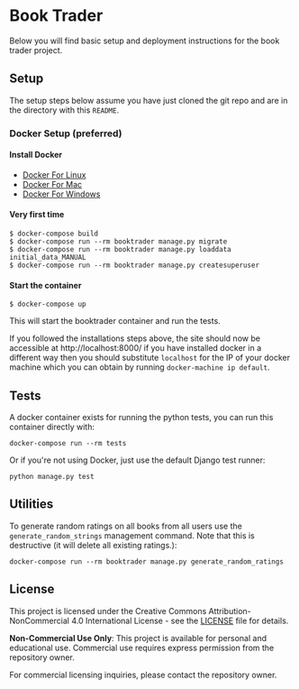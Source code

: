 # Book Trader
Below you will find basic setup and deployment instructions for the book trader project.

## Setup

The setup steps below assume you have just cloned the git repo and are in the directory with this `README`.

### Docker Setup (preferred)

#### Install Docker

* [Docker For Linux](https://docs.docker.com/engine/installation/linux/ubuntu/)
* [Docker For Mac](https://docs.docker.com/docker-for-mac/)
* [Docker For Windows](https://docs.docker.com/docker-for-windows/)

#### Very first time

```
$ docker-compose build
$ docker-compose run --rm booktrader manage.py migrate
$ docker-compose run --rm booktrader manage.py loaddata initial_data_MANUAL
$ docker-compose run --rm booktrader manage.py createsuperuser
```

#### Start the container

`$ docker-compose up`

This will start the booktrader container and run the tests.

If you followed the installations steps above, the site should now be
accessible at http://localhost:8000/ if you have installed docker in a
different way then you should substitute `localhost` for the IP of your
docker machine which you can obtain by running `docker-machine ip default`.

## Tests

A docker container exists for running the python tests, you can run this container directly with:

`docker-compose run --rm tests`

Or if you're not using Docker, just use the default Django test runner:

`python manage.py test`

## Utilities
To generate random ratings on all books from all users use the
`generate_random_strings` management command. Note that this is destructive
(it will delete all existing ratings.):

`docker-compose run --rm booktrader manage.py generate_random_ratings`

## License

This project is licensed under the Creative Commons Attribution-NonCommercial 4.0 International License - see the [LICENSE](LICENSE) file for details.

**Non-Commercial Use Only**: This project is available for personal and educational use. Commercial use requires express permission from the repository owner.

For commercial licensing inquiries, please contact the repository owner.
